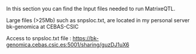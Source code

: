 In this section you can find the Input files needed to run MatrixeQTL.

Large files (>25Mb) such as snpsloc.txt, are located in my personal server bk-genomica at CEBAS-CSIC


Access to snpsloc.txt file : https://bk-genomica.cebas.csic.es:5001/sharing/guzDJ1uX6
